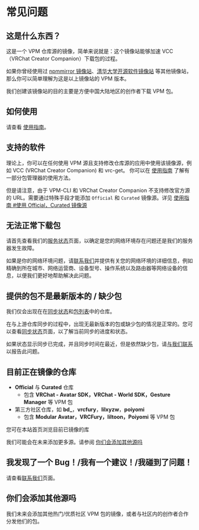# 常见问题

## 这是什么东西？

这是一个 VPM 仓库源的镜像，简单来说就是：这个镜像站能够加速 VCC（VRChat Creator Companion）下载包的过程。

如果你曾经使用过 [npmmirror 镜像站](https://npmmirror.com/)、[清华大学开源软件镜像站](https://mirrors.tuna.tsinghua.edu.cn/) 等其他镜像站，那么你可以简单理解为这是以上镜像站的 VPM 版本。

我们创建该镜像站的目的主要是方便中国大陆地区的创作者下载 VPM 包。

## 如何使用

请查看 [使用指南](getting-started)。

## 支持的软件

理论上，你可以在任何使用 VPM 源且支持修改仓库源的应用中使用该镜像源，例如 VCC (VRChat Creator Companion) 和 vrc-get。
你可以在 [使用指南](getting-started) 了解有一部分包管理器的使用方法。

但是请注意，由于 VPM-CLI 和 VRChat Creator Companion 不支持修改官方源的 URL。需要通过特殊手段才能添加 `Official` 和 `Curated` 镜像源。详见 [使用指南 #使用 Official，Curated 镜像源](getting-started#使用-officialcurated-镜像源)

## 无法正常下载包

请首先查看我们的[服务状态](https://status.vrcd.org.cn)页面，以确定是您的网络环境存在问题还是我们的服务器发生故障。

如果是你的网络环境问题，请[联系我们](contact)并提供有关您的网络环境的详细信息，例如精确到所在城市、网络运营商、设备型号、操作系统以及路由器等网络设备的信息，以便我们更好地帮助解决此问题。

## 提供的包不是最新版本的 / 缺少包

我们仅会出现在在[同步状态](/status)和[包列表](/repos)中的仓库。

在与上游仓库同步的过程中，出现无最新版本的包或缺少包的情况是正常的。您可以查看[同步状态](/status)页面，以了解当前同步的进度和状态。

如果状态显示同步已完成，并且同步时间在最近，但是依然缺少包，请[与我们联系](contact)以报告此问题。

## 目前正在镜像的仓库

- **Official** 与 **Curated** 仓库
    - 包含 **VRChat - Avatar SDK，VRChat - World SDK，Gesture Manager** 等 VPM 包
- 第三方社区仓库，如 **bd_**，**vrcfury**，**lilxyzw**，**poiyomi**
    - 包含 **Modular Avatar，VRCFury，liltoon，Poiyomi** 等 VPM 包

您可在本站首页浏览目前已镜像的库

我们可能会在未来添加更多源。请参阅 [你们会添加其他源吗](#你们会添加其他源吗)

## 我发现了一个 Bug！/我有一个建议！/我碰到了问题！

请查看[联系我们](contact)页面。

## 你们会添加其他源吗

我们未来会添加其他热门/优质社区 VPM 包的镜像，或者与社区内的创作者合作分发他们的包。
